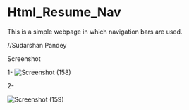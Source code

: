 # Html_Resume_Nav
This is a simple webpage in which navigation bars are used.

//Sudarshan Pandey

Screenshot

1-
![Screenshot (158)](https://user-images.githubusercontent.com/94542120/149062504-c05f17e0-5517-4703-a82b-2dc973e008d0.png)

2-

![Screenshot (159)](https://user-images.githubusercontent.com/94542120/149062529-bb816916-5560-4dcb-a9b6-1a63df02cc47.png)
